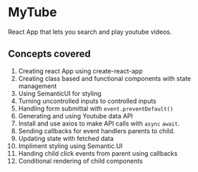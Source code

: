 # MyTube

React App that lets you search and play youtube videos.

## Concepts covered

1. Creating react App using create-react-app
2. Creating class based and functional components with state management
3. Using SemanticUI for styling
4. Turning uncontrolled inputs to controlled inputs
5. Handling form submittal with `event.preventDefault()`
6. Generating and using Youtube data API
7. Install and use axios to make API calls with `async` `await`.
8. Sending callbacks for event handlers parents to child.
9. Updating state with fetched data
10. Impliment styling using Semantic.UI
11. Handing child click events from parent using callbacks
12. Conditional rendering of child components

